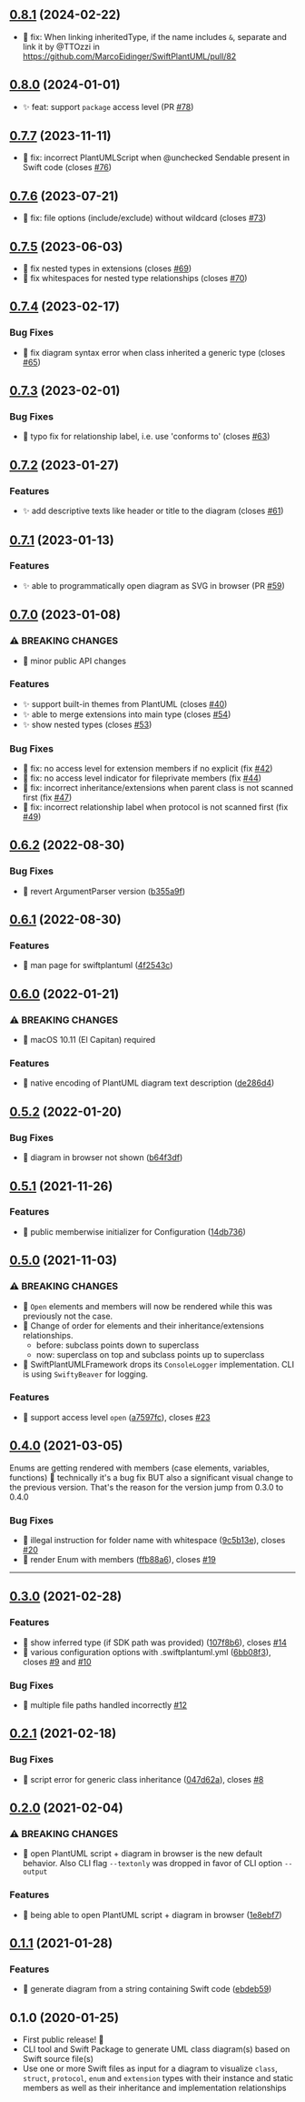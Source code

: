 ## [0.8.1](https://github.com/MarcoEidinger/SwiftPlantUML/compare/0.8.0...0.8.1) (2024-02-22)
* 🐛 fix: When linking inheritedType, if the name includes `&`, separate and link it by @TTOzzi in https://github.com/MarcoEidinger/SwiftPlantUML/pull/82

## [0.8.0](https://github.com/MarcoEidinger/SwiftPlantUML/compare/0.8.0...0.7.7) (2024-01-01)

* ✨ feat: support `package` access level (PR [#78](https://github.com/MarcoEidinger/SwiftPlantUML/pull/78))

## [0.7.7](https://github.com/MarcoEidinger/SwiftPlantUML/compare/0.7.6...0.7.7) (2023-11-11)

* 🐛 fix: incorrect PlantUMLScript when @unchecked Sendable present in Swift code (closes [#76](https://github.com/MarcoEidinger/SwiftPlantUML/issues/76))

## [0.7.6](https://github.com/MarcoEidinger/SwiftPlantUML/compare/0.7.5...0.7.6) (2023-07-21)

* 🐛 fix: file options (include/exclude) without wildcard (closes [#73](https://github.com/MarcoEidinger/SwiftPlantUML/issues/73))

## [0.7.5](https://github.com/MarcoEidinger/SwiftPlantUML/compare/0.7.4...0.7.5) (2023-06-03)

* 🐛 fix nested types in extensions (closes [#69](https://github.com/MarcoEidinger/SwiftPlantUML/issues/69))
* 🐛 fix whitespaces for nested type relationships (closes [#70](https://github.com/MarcoEidinger/SwiftPlantUML/issues/70))

## [0.7.4](https://github.com/MarcoEidinger/SwiftPlantUML/compare/0.7.3...0.7.4) (2023-02-17)
### Bug Fixes

* 🐛 fix diagram syntax error when class inherited a generic type (closes [#65](https://github.com/MarcoEidinger/SwiftPlantUML/issues/65))

## [0.7.3](https://github.com/MarcoEidinger/SwiftPlantUML/compare/0.7.2...0.7.3) (2023-02-01)
### Bug Fixes

* 🐛 typo fix for relationship label, i.e. use 'conforms to' (closes [#63](https://github.com/MarcoEidinger/SwiftPlantUML/issues/63))

## [0.7.2](https://github.com/MarcoEidinger/SwiftPlantUML/compare/0.7.1...0.7.2) (2023-01-27)
### Features

* ✨ add descriptive texts like header or title to the diagram (closes [#61](https://github.com/MarcoEidinger/SwiftPlantUML/issues/61))

## [0.7.1](https://github.com/MarcoEidinger/SwiftPlantUML/compare/0.7.0...0.7.1) (2023-01-13)
### Features

* ✨ able to programmatically open diagram as SVG in browser (PR [#59](https://github.com/MarcoEidinger/SwiftPlantUML/pull/59))

## [0.7.0](https://github.com/MarcoEidinger/SwiftPlantUML/compare/0.6.2...0.7.0) (2023-01-08)
### ⚠ BREAKING CHANGES

* 🧨 minor public API changes

### Features

* ✨ support built-in themes from PlantUML (closes [#40](https://github.com/MarcoEidinger/SwiftPlantUML/issues/40))
* ✨ able to merge extensions into main type (closes [#54](https://github.com/MarcoEidinger/SwiftPlantUML/issues/54))
* ✨ show nested types (closes [#53](https://github.com/MarcoEidinger/SwiftPlantUML/issues/53))

### Bug Fixes

* 🐛 fix: no access level for extension members if no explicit (fix [#42]((https://github.com/MarcoEidinger/SwiftPlantUML/issues/42)))
* 🐛 fix: no access level indicator for fileprivate members (fix [#44]((https://github.com/MarcoEidinger/SwiftPlantUML/issues/44)))
* 🐛 fix: incorrect inheritance/extensions when parent class is not scanned first (fix [#47]((https://github.com/MarcoEidinger/SwiftPlantUML/issues/47)))
* 🐛 fix: incorrect relationship label when protocol is not scanned first (fix [#49]((https://github.com/MarcoEidinger/SwiftPlantUML/issues/49)))

## [0.6.2](https://github.com/MarcoEidinger/SwiftPlantUML/compare/0.6.1...0.6.2) (2022-08-30)

### Bug Fixes

* 🐛 revert ArgumentParser version ([b355a9f](https://github.com/MarcoEidinger/SwiftPlantUML/commit/b355a9f44f3dfbbf407d80944934e8fb1af6c656))

## [0.6.1](https://github.com/MarcoEidinger/SwiftPlantUML/compare/0.6.0...0.6.1) (2022-08-30)

### Features

* 🎸 man page for swiftplantuml ([4f2543c](https://github.com/MarcoEidinger/SwiftPlantUML/commit/4f2543cb34c1d46e5e781d18c99eea6f9d4c3187))

## [0.6.0](https://github.com/MarcoEidinger/SwiftPlantUML/compare/0.5.2...0.6.0) (2022-01-21)

### ⚠ BREAKING CHANGES

* 🧨 macOS 10.11 (El Capitan) required

### Features

* 🎸 native encoding of PlantUML diagram text description ([de286d4](https://github.com/MarcoEidinger/SwiftPlantUML/commit/de286d4236c9826d89f73dbe7705b0c169eef9f5))

## [0.5.2](https://github.com/MarcoEidinger/SwiftPlantUML/compare/0.5.1...0.5.2) (2022-01-20)

### Bug Fixes

* 🐛 diagram in browser not shown ([b64f3df](https://github.com/MarcoEidinger/SwiftPlantUML/commit/b64f3df6354fd51e5f73ddb42e7ca64a78cbfa7b))

## [0.5.1](https://github.com/MarcoEidinger/SwiftPlantUML/compare/0.5.0...0.5.1) (2021-11-26)

### Features

* 🎸 public memberwise initializer for Configuration ([14db736](https://github.com/MarcoEidinger/SwiftPlantUML/commit/14db7369a3a6040794ea58befd52974f3e8f18a7))

## [0.5.0](https://github.com/MarcoEidinger/SwiftPlantUML/compare/0.4.0...0.5.0) (2021-11-03)

### ⚠ BREAKING CHANGES

* 🧨 `Open` elements and members will now be rendered while this was
previously not the case.
* 🧨 Change of order for elements and their inheritance/extensions relationships.
  * before: subclass points down to superclass
  * now: superclass on top and subclass points up to superclass
* 🧨 SwiftPlantUMLFramework drops its `ConsoleLogger` implementation. CLI is using `SwiftyBeaver` for logging.

### Features

* 🎸 support access level `open`
 ([a7597fc](https://github.com/MarcoEidinger/SwiftPlantUML/commit/a7597fc78695e08beb1da98bab61d67bedefb6c9)), closes [#23](https://github.com/MarcoEidinger/SwiftPlantUML/issues/23) 

## [0.4.0](https://github.com/MarcoEidinger/SwiftPlantUML/compare/0.3.0...0.4.0) (2021-03-05)

Enums are getting rendered with members (case elements, variables, functions) 🥳 technically it's a bug fix BUT also a significant visual change to the previous version. That's the reason for the version jump from 0.3.0 to 0.4.0

### Bug Fixes

* 🐛 illegal instruction for folder name with whitespace ([9c5b13e](https://github.com/MarcoEidinger/SwiftPlantUML/commit/9c5b13e934c1cf114e7f3080121323600ffae239)), closes [#20](https://github.com/MarcoEidinger/SwiftPlantUML/issues/20)
* 🐛 render Enum with members ([ffb88a6](https://github.com/MarcoEidinger/SwiftPlantUML/commit/ffb88a6c2e64f5af5b4a719e7a5172b9a4aaee80)), closes [#19](https://github.com/MarcoEidinger/SwiftPlantUML/issues/19)
---

## [0.3.0](https://github.com/MarcoEidinger/SwiftPlantUML/compare/0.2.1...0.2.2) (2021-02-28)

### Features

* 🎸 show inferred type (if SDK path was provided) ([107f8b6](https://github.com/MarcoEidinger/SwiftPlantUML/commit/107f8b6a6d7597ea9bcff61af2cb6f1136ac8270)), closes [#14](https://github.com/MarcoEidinger/SwiftPlantUML/issues/14)
* 🎸 various configuration options with .swiftplantuml.yml ([6bb08f3](https://github.com/MarcoEidinger/SwiftPlantUML/commit/6bb08f349e9ec0a6cd8a9c8b9386ded2378ac8b7)), closes [#9](https://github.com/MarcoEidinger/SwiftPlantUML/issues/9) and [#10](https://github.com/MarcoEidinger/SwiftPlantUML/issues/10)

### Bug Fixes

* 🐛 multiple file paths handled incorrectly [#12](https://github.com/MarcoEidinger/SwiftPlantUML/issues/12)

## [0.2.1](https://github.com/MarcoEidinger/SwiftPlantUML/compare/0.2.0...0.2.1) (2021-02-18)
### Bug Fixes

* 🐛 script error for generic class inheritance ([047d62a](https://github.com/MarcoEidinger/SwiftPlantUML/commit/047d62a21e6641653efaac57d92e55c3992662c5)), closes [#8](https://github.com/MarcoEidinger/SwiftPlantUML/issues/8)

## [0.2.0](https://github.com/MarcoEidinger/SwiftPlantUML/compare/0.1.1...0.2.0) (2021-02-04)

### ⚠ BREAKING CHANGES

* 🧨 open PlantUML script + diagram in browser is the new default behavior. Also
CLI flag `--textonly` was dropped in favor of CLI option `--output`

### Features

* 🎸 being able to open PlantUML script + diagram in browser ([1e8ebf7](https://github.com/MarcoEidinger/SwiftPlantUML/commit/1e8ebf72057823ac3bff93088c45052d19495ece))

## [0.1.1](https://github.com/MarcoEidinger/SwiftPlantUML/compare/0.1.0...0.1.1) (2021-01-28)

### Features

* 🎸 generate diagram from a string containing Swift code ([ebdeb59](https://github.com/MarcoEidinger/SwiftPlantUML/commit/ebdeb59c2b788ec75c40e9786fad103416bce6f6))

## 0.1.0 (2020-01-25)

- First public release! 🎉
- CLI tool and Swift Package to generate UML class diagram(s) based on Swift source file(s)
- Use one or more Swift files as input for a diagram to visualize `class`, `struct`, `protocol`, `enum` and `extension` types
with their instance and static members as well as their inheritance and implementation relationships
